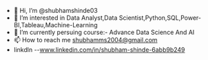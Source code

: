 - 👋 Hi, I’m @shubhamshinde03
- 👀 I’m interested in Data Analyst,Data Scientist,Python,SQL,Power-BI,Tableau,Machine-Learning
- 🌱 I’m currently persuing course:- Advance Data Science And AI
- 📫 How to reach me shubhamms2004@gmail.com
- linkdln --www.linkedin.com/in/shubham-shinde-6abb9b249


